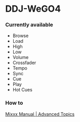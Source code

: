 # DDJ-WeGO4

### Currently available
  - Browse
  - Load
  - High
  - Low
  - Volume
  - Crossfader
  - Tempo
  - Sync
  - Cue
  - Play
  - Hot Cues

### How to

[Mixxx Manual | Advanced Topics](https://www.mixxx.org/manual/latest/en/chapters/advanced_topics.html)
